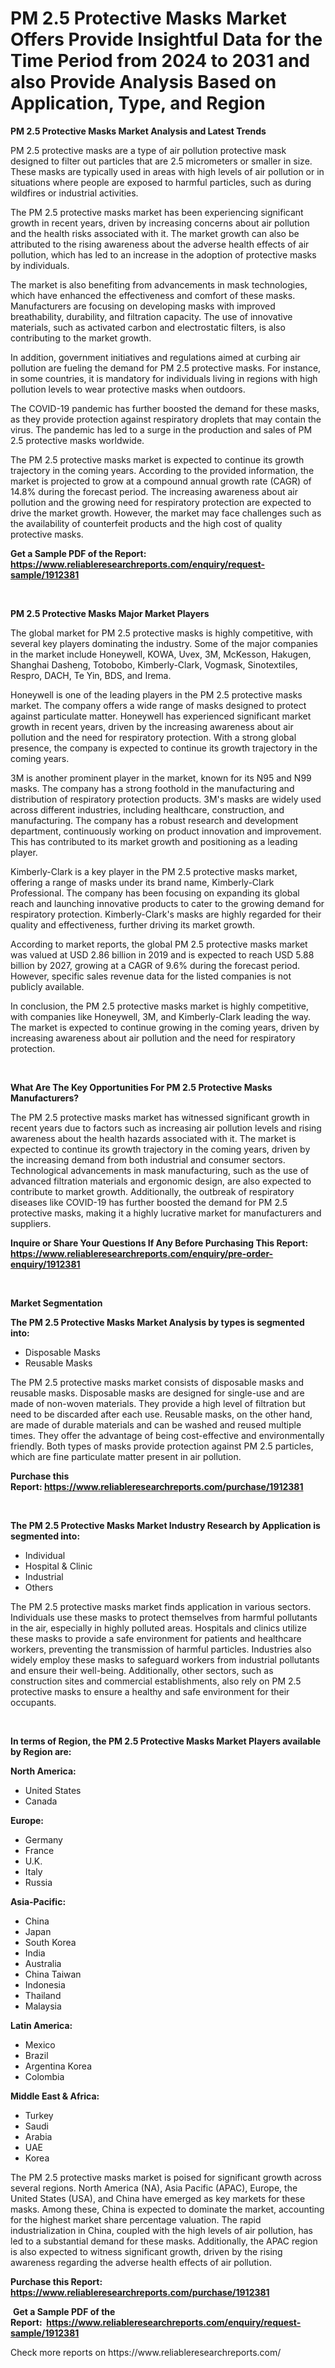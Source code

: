 <p><h1>PM 2.5 Protective Masks Market Offers Provide Insightful Data for the Time Period from 2024 to 2031 and also Provide Analysis Based on Application, Type, and Region</h1></p><p><strong>PM 2.5 Protective Masks Market Analysis and Latest Trends</strong></p>
<p><p>PM 2.5 protective masks are a type of air pollution protective mask designed to filter out particles that are 2.5 micrometers or smaller in size. These masks are typically used in areas with high levels of air pollution or in situations where people are exposed to harmful particles, such as during wildfires or industrial activities.</p><p>The PM 2.5 protective masks market has been experiencing significant growth in recent years, driven by increasing concerns about air pollution and the health risks associated with it. The market growth can also be attributed to the rising awareness about the adverse health effects of air pollution, which has led to an increase in the adoption of protective masks by individuals.</p><p>The market is also benefiting from advancements in mask technologies, which have enhanced the effectiveness and comfort of these masks. Manufacturers are focusing on developing masks with improved breathability, durability, and filtration capacity. The use of innovative materials, such as activated carbon and electrostatic filters, is also contributing to the market growth.</p><p>In addition, government initiatives and regulations aimed at curbing air pollution are fueling the demand for PM 2.5 protective masks. For instance, in some countries, it is mandatory for individuals living in regions with high pollution levels to wear protective masks when outdoors.</p><p>The COVID-19 pandemic has further boosted the demand for these masks, as they provide protection against respiratory droplets that may contain the virus. The pandemic has led to a surge in the production and sales of PM 2.5 protective masks worldwide.</p><p>The PM 2.5 protective masks market is expected to continue its growth trajectory in the coming years. According to the provided information, the market is projected to grow at a compound annual growth rate (CAGR) of 14.8% during the forecast period. The increasing awareness about air pollution and the growing need for respiratory protection are expected to drive the market growth. However, the market may face challenges such as the availability of counterfeit products and the high cost of quality protective masks.</p></p>
<p><strong>Get a Sample PDF of the Report:&nbsp; <a href="https://www.reliableresearchreports.com/enquiry/request-sample/1912381">https://www.reliableresearchreports.com/enquiry/request-sample/1912381</a></strong></p>
<p>&nbsp;</p>
<p><strong>PM 2.5 Protective Masks Major Market Players</strong></p>
<p><p>The global market for PM 2.5 protective masks is highly competitive, with several key players dominating the industry. Some of the major companies in the market include Honeywell, KOWA, Uvex, 3M, McKesson, Hakugen, Shanghai Dasheng, Totobobo, Kimberly-Clark, Vogmask, Sinotextiles, Respro, DACH, Te Yin, BDS, and Irema.</p><p>Honeywell is one of the leading players in the PM 2.5 protective masks market. The company offers a wide range of masks designed to protect against particulate matter. Honeywell has experienced significant market growth in recent years, driven by the increasing awareness about air pollution and the need for respiratory protection. With a strong global presence, the company is expected to continue its growth trajectory in the coming years.</p><p>3M is another prominent player in the market, known for its N95 and N99 masks. The company has a strong foothold in the manufacturing and distribution of respiratory protection products. 3M's masks are widely used across different industries, including healthcare, construction, and manufacturing. The company has a robust research and development department, continuously working on product innovation and improvement. This has contributed to its market growth and positioning as a leading player.</p><p>Kimberly-Clark is a key player in the PM 2.5 protective masks market, offering a range of masks under its brand name, Kimberly-Clark Professional. The company has been focusing on expanding its global reach and launching innovative products to cater to the growing demand for respiratory protection. Kimberly-Clark's masks are highly regarded for their quality and effectiveness, further driving its market growth.</p><p>According to market reports, the global PM 2.5 protective masks market was valued at USD 2.86 billion in 2019 and is expected to reach USD 5.88 billion by 2027, growing at a CAGR of 9.6% during the forecast period. However, specific sales revenue data for the listed companies is not publicly available.</p><p>In conclusion, the PM 2.5 protective masks market is highly competitive, with companies like Honeywell, 3M, and Kimberly-Clark leading the way. The market is expected to continue growing in the coming years, driven by increasing awareness about air pollution and the need for respiratory protection.</p></p>
<p>&nbsp;</p>
<p><strong>What Are The Key Opportunities For PM 2.5 Protective Masks Manufacturers?</strong></p>
<p><p>The PM 2.5 protective masks market has witnessed significant growth in recent years due to factors such as increasing air pollution levels and rising awareness about the health hazards associated with it. The market is expected to continue its growth trajectory in the coming years, driven by the increasing demand from both industrial and consumer sectors. Technological advancements in mask manufacturing, such as the use of advanced filtration materials and ergonomic design, are also expected to contribute to market growth. Additionally, the outbreak of respiratory diseases like COVID-19 has further boosted the demand for PM 2.5 protective masks, making it a highly lucrative market for manufacturers and suppliers.</p></p>
<p><strong>Inquire or Share Your Questions If Any Before Purchasing This Report: <a href="https://www.reliableresearchreports.com/enquiry/pre-order-enquiry/1912381">https://www.reliableresearchreports.com/enquiry/pre-order-enquiry/1912381</a></strong></p>
<p>&nbsp;</p>
<p><strong>Market Segmentation</strong></p>
<p><strong>The PM 2.5 Protective Masks Market Analysis by types is segmented into:</strong></p>
<p><ul><li>Disposable Masks</li><li>Reusable Masks</li></ul></p>
<p><p>The PM 2.5 protective masks market consists of disposable masks and reusable masks. Disposable masks are designed for single-use and are made of non-woven materials. They provide a high level of filtration but need to be discarded after each use. Reusable masks, on the other hand, are made of durable materials and can be washed and reused multiple times. They offer the advantage of being cost-effective and environmentally friendly. Both types of masks provide protection against PM 2.5 particles, which are fine particulate matter present in air pollution.</p></p>
<p><strong>Purchase this Report:&nbsp;<a href="https://www.reliableresearchreports.com/purchase/1912381">https://www.reliableresearchreports.com/purchase/1912381</a></strong></p>
<p>&nbsp;</p>
<p><strong>The PM 2.5 Protective Masks Market Industry Research by Application is segmented into:</strong></p>
<p><ul><li>Individual</li><li>Hospital & Clinic</li><li>Industrial</li><li>Others</li></ul></p>
<p><p>The PM 2.5 protective masks market finds application in various sectors. Individuals use these masks to protect themselves from harmful pollutants in the air, especially in highly polluted areas. Hospitals and clinics utilize these masks to provide a safe environment for patients and healthcare workers, preventing the transmission of harmful particles. Industries also widely employ these masks to safeguard workers from industrial pollutants and ensure their well-being. Additionally, other sectors, such as construction sites and commercial establishments, also rely on PM 2.5 protective masks to ensure a healthy and safe environment for their occupants.</p></p>
<p>&nbsp;</p>
<p><strong>In terms of Region, the PM 2.5 Protective Masks Market Players available by Region are:</strong></p>
<p>
    <p> <strong> North America: </strong>
        <ul>
            <li>United States</li>
            <li>Canada</li>
        </ul>
        </p> 
    <p> <strong> Europe: </strong>
        <ul>
            <li>Germany</li>
            <li>France</li>
            <li>U.K.</li>
            <li>Italy</li>
            <li>Russia</li>
        </ul>
        </p> 
    <p> <strong> Asia-Pacific: </strong>
        <ul>
            <li>China</li>
            <li>Japan</li>
            <li>South Korea</li>
            <li>India</li>
            <li>Australia</li>
            <li>China Taiwan</li>
            <li>Indonesia</li>
            <li>Thailand</li>
            <li>Malaysia</li>
        </ul>
        </p> 
    <p> <strong> Latin America: </strong>
        <ul>
            <li>Mexico</li>
            <li>Brazil</li>
            <li>Argentina Korea</li>
            <li>Colombia</li>
        </ul>
        </p> 
    <p> <strong> Middle East & Africa: </strong>
        <ul>
            <li>Turkey</li>
            <li>Saudi</li>
            <li>Arabia</li>
            <li>UAE</li>
            <li>Korea</li>
        </ul>
    </p>
    </p>
<p><p>The PM 2.5 protective masks market is poised for significant growth across several regions. North America (NA), Asia Pacific (APAC), Europe, the United States (USA), and China have emerged as key markets for these masks. Among these, China is expected to dominate the market, accounting for the highest market share percentage valuation. The rapid industrialization in China, coupled with the high levels of air pollution, has led to a substantial demand for these masks. Additionally, the APAC region is also expected to witness significant growth, driven by the rising awareness regarding the adverse health effects of air pollution.</p></p>
<p><strong>Purchase this Report: <a href="https://www.reliableresearchreports.com/purchase/1912381">https://www.reliableresearchreports.com/purchase/1912381</a></strong></p>
<p>&nbsp;<strong>Get a Sample PDF of the Report:&nbsp;&nbsp;<a href="https://www.reliableresearchreports.com/enquiry/request-sample/1912381">https://www.reliableresearchreports.com/enquiry/request-sample/1912381</a></strong></p>
<p><strong></strong></p>
<p>Check more reports on https://www.reliableresearchreports.com/</p>